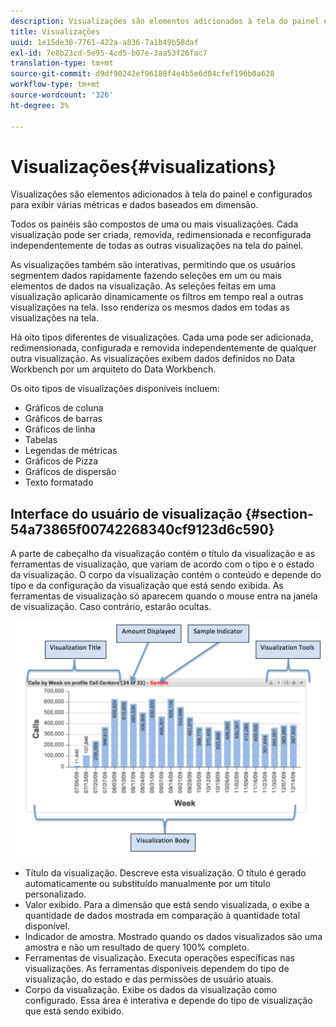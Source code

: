 ```yaml
---
description: Visualizações são elementos adicionados à tela do painel e configurados para exibir várias métricas e dados baseados em dimensão.
title: Visualizações
uuid: 1e15de30-7761-422a-a836-7a1b49b58daf
exl-id: 7e8b23cd-5e95-4cd5-b07e-3aa53f26fac7
translation-type: tm+mt
source-git-commit: d9df90242ef96188f4e4b5e6d04cfef196b0a628
workflow-type: tm+mt
source-wordcount: '326'
ht-degree: 3%

---
```


# Visualizações{#visualizations}

Visualizações são elementos adicionados à tela do painel e configurados para exibir várias métricas e dados baseados em dimensão.

Todos os painéis são compostos de uma ou mais visualizações. Cada visualização pode ser criada, removida, redimensionada e reconfigurada independentemente de todas as outras visualizações na tela do painel.

As visualizações também são interativas, permitindo que os usuários segmentem dados rapidamente fazendo seleções em um ou mais elementos de dados na visualização. As seleções feitas em uma visualização aplicarão dinamicamente os filtros em tempo real a outras visualizações na tela. Isso renderiza os mesmos dados em todas as visualizações na tela.

Há oito tipos diferentes de visualizações. Cada uma pode ser adicionada, redimensionada, configurada e removida independentemente de qualquer outra visualização. As visualizações exibem dados definidos no Data Workbench por um arquiteto do Data Workbench.

Os oito tipos de visualizações disponíveis incluem:

* Gráficos de coluna
* Gráficos de barras
* Gráficos de linha
* Tabelas
* Legendas de métricas
* Gráficos de Pizza
* Gráficos de dispersão
* Texto formatado

## Interface do usuário de visualização {#section-54a73865f00742268340cf9123d6c590}

A parte de cabeçalho da visualização contém o título da visualização e as ferramentas de visualização, que variam de acordo com o tipo e o estado da visualização. O corpo da visualização contém o conteúdo e depende do tipo e da configuração da visualização que está sendo exibida. As ferramentas de visualização só aparecem quando o mouse entra na janela de visualização. Caso contrário, estarão ocultas.

![](assets/visualization.png)

* Título da visualização. Descreve esta visualização. O título é gerado automaticamente ou substituído manualmente por um título personalizado.
* Valor exibido. Para a dimensão que está sendo visualizada, o exibe a quantidade de dados mostrada em comparação à quantidade total disponível.
* Indicador de amostra. Mostrado quando os dados visualizados são uma amostra e não um resultado de query 100% completo.
* Ferramentas de visualização. Executa operações específicas nas visualizações. As ferramentas disponíveis dependem do tipo de visualização, do estado e das permissões de usuário atuais.
* Corpo da visualização. Exibe os dados da visualização como configurado. Essa área é interativa e depende do tipo de visualização que está sendo exibido.
